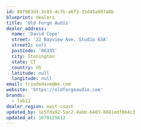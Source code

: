 ```yaml
---
id: 88f063d3-3c03-4cfb-a6f2-35d45a607a8b
blueprint: dealers
title: 'Old Forge Audio'
dealer_address:
  name: 'David Cope'
  street: '22 Bayview Ave, Studio 63A'
  street2: null
  postCode: '06335'
  city: Stonington
  state: CT
  country: US
  latitude: null
  longitude: null
email: triodedave@me.com
website: 'https://oldforgeaudio.com'
brands:
  - lab12
dealer_region: east-coast
updated_by: 1e5fda92-5ac2-4abb-b403-8041edf0b4c3
updated_at: 1678125612
---
```

